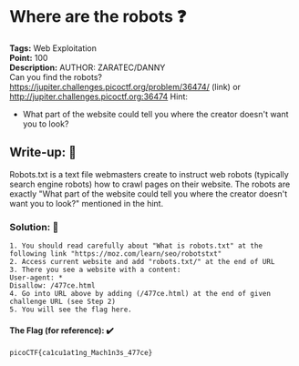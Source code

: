 # Where are the robots ❓
**Tags:** Web Exploitation<br>
**Point:** 100<br>
**Description:** AUTHOR: ZARATEC/DANNY<br>
Can you find the robots? https://jupiter.challenges.picoctf.org/problem/36474/ (link) or http://jupiter.challenges.picoctf.org:36474
Hint:
- What part of the website could tell you where the creator doesn't want you to look?

## Write-up: 📝
Robots.txt is a text file webmasters create to instruct web robots (typically search engine robots) how to crawl pages on their website. The robots are exactly "What part of the website could tell you where the creator doesn't want you to look?" mentioned in the hint. 

### Solution: 💯
```
1. You should read carefully about "What is robots.txt" at the following link "https://moz.com/learn/seo/robotstxt"
2. Access current website and add "robots.txt/" at the end of URL
3. There you see a website with a content: 
User-agent: *
Disallow: /477ce.html
4. Go into URL above by adding (/477ce.html) at the end of given challenge URL (see Step 2)
5. You will see the flag here.
```

#### The Flag (for reference): ✔️
```
picoCTF{ca1cu1at1ng_Mach1n3s_477ce}
```
